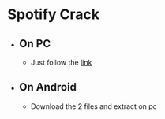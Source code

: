 # Spotify Crack

- ## On PC

    - Just follow the [link](https://github.com/amd64fox/SpotX/)

- ## On Android

    - Download the 2 files and extract on pc

